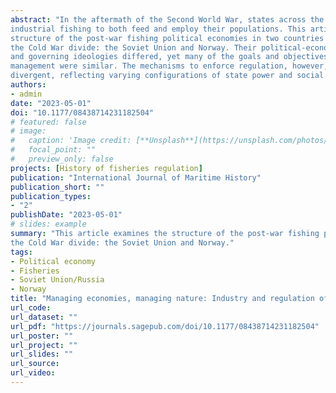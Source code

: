 ```yaml
---
abstract: "In the aftermath of the Second World War, states across the world sought to expand
industrial fishing to both feed and employ their populations. This article examines the
structure of the post-war fishing political economies in two countries separated by
the Cold War divide: the Soviet Union and Norway. Their political-economic organization
and governing ideologies differed, yet many of the goals and objectives of resource
management were similar. The mechanisms to enforce regulation, however, were widely
divergent, reflecting varying configurations of state power and social control."
authors:
- admin
date: "2023-05-01"
doi: "10.1177/08438714231182504"
# featured: false
# image:
#   caption: 'Image credit: [**Unsplash**](https://unsplash.com/photos/jdD8gXaTZsc)'
#   focal_point: ""
#   preview_only: false
projects: [History of fisheries regulation]
publication: "International Journal of Maritime History"
publication_short: ""
publication_types:
- "2"
publishDate: "2023-05-01"
# slides: example
summary: "This article examines the structure of the post-war fishing political economies in two countries separated by
the Cold War divide: the Soviet Union and Norway."
tags:
- Political economy
- Fisheries
- Soviet Union/Russia
- Norway
title: "Managing economies, managing nature: Industry and regulation of fisheries in the post-war Soviet Union and Norway"
url_code: 
url_dataset: ""
url_pdf: "https://journals.sagepub.com/doi/10.1177/08438714231182504"
url_poster: ""
url_project: ""
url_slides: ""
url_source: 
url_video: 
---
```



